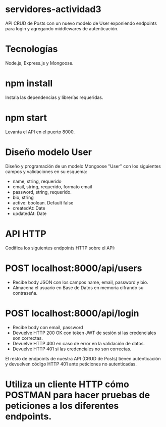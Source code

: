 # servidores-actividad3
API CRUD de Posts con un nuevo modelo de User exponiendo endpoints para login y agregando middlewares de autenticación.

# Tecnologías
Node.js, Express.js y Mongoose.

# npm install
Instala las dependencias y librerías requeridas.

# npm start
Levanta el API en el puerto 8000.

# Diseño modelo User
Diseño y programación de un modelo Mongoose "User" con los siguientes campos y validaciones en su esquema:
- name, string, requerido
- email, string, requerido, formato email
- password, string, requerido.
- bio, string
- active: boolean. Default false
- createdAt: Date
- updatedAt: Date

# API HTTP
Codifica los siguientes endpoints HTTP sobre el API:

# POST localhost:8000/api/users
- Recibe body JSON con los campos name, email, password y bio.
- Almacena el usuario en Base de Datos en memoria cifrando su contraseña.

# POST localhost:8000/api/login
- Recibe body con email, password
- Devuelve HTTP 200 OK con token JWT de sesión si las credenciales son correctas.
- Devuelve HTTP 400 en caso de error en la validación de datos.
- Devuelve HTTP 401 si las credenciales no son correctas.

El resto de endpoints de nuestra API (CRUD de Posts) tienen autenticación y devuelven código HTTP 401 ante peticiones no autenticadas.

# Utiliza un cliente HTTP cómo POSTMAN para hacer pruebas de peticiones a los diferentes endpoints.
